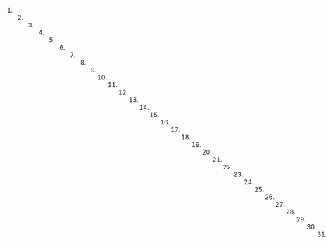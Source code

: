 1. 2. 3. 4. 5. 6. 7. 8. 9. 10. 11. 12. 13. 14. 15. 16. 17. 18. 19. 20. 21. 22. 23. 24. 25. 26. 27. 28. 29. 30. 31. 32. 33. 34. 35. 36. 37. 38. 39. 40. 41. 42. 43. 44. 45. 46. 47. 48. 49. 50. 51. 52. 53. 54. 55. 56. 57. 58. 59. 60. 61. 62. 63. 64. 65. 66. 67. 68. 69. 70. 71. 72. 73. 74. 75. 76. 77. 78. 79. 80. 81. 82. 83. 84. 85. 86. 87. 88. 89. 90. 91. 92. 93. 94. 95. 96. 97. 98. 99. 100. 101. 102. 103. 104. 105. 106. 107. 108. 109. 110. 111. 112. 113. 114. 115. 116. 117. 118. 119. 120. 121. 122. 123. 124. 125. 126. 127. 128. 129. 130. 131. 132. 133. 134. 135. 136. 137. 138. 139. 140. 141. 142. 143. 144. 145. 146. 147. 148. 149. 150. 151. 152. 153. 154. 155. 156. 157. 158. 159. 160. 161. 162. 163. 164. 165. 166. 167. 168. 169. 170. 171. 172. 173. 174. 175. 176. 177. 178. 179. 180. 181. 182
cho ocho de Diciembre del año pasado de 1820. El que original
se agrega a esta escritura y dice así... En cuyo virtud se desis
te, quita y aparta del derecho de acción, posesión, propiedad, domi
nios señorio que a dicha negra Ana Rosalia tenía adquirido, y todos
con el de patronato y demas que le correspondan, los cede, renuncio
y trasgresa a su favor q fin de que no vuelva a estar sujeta a servidumbre, y le confiere poder irrevocable con libre franca y gener
nal administracion para que todo se solucione de manera justa y amparo
El administración, para que trate contrafe testy compases en socicio por si o por medio de sus goderados y practique sin intervención del otorgante todo cuanto esta permitido a los quena-cieron libres usando en todo de su expantanea voluntad, pues
para ello formalizo a su favor esta escritura con los requisitos legales y preciosos que sean conducentes a su mayor estabilidad:

Me pide que de ella te de las copias autorizadas que quiera para su res- guardo; y es obligado no revocar ni contradecir en manera alguna.
En el libro de texto, se encuentra la siguiente línea de texto:

", de texto: ", : ", : ", : "En , se encuentra la siguiente línea de texto: el libro de texto
La obra y refugio, añadiendo fuerza a fuerza y contrato a contrato con todas las cláusulas, vinculados y solemnidades que para superar la validación se requieren. Y a la observancia y puntual cumplimiento de todo lo referido se obliga con su persona y bienes.
havidos y por haber con el poderito de Justicias sumición de fuer y renunciación de leyes en derecho necesarias con la gene- ral en forma. En su testimonio así lo dicen y otorgan, firmando dicho Romero y por la aceptante el señor Joaquín Ramírez
dicho número y por la aceptante el señor Joaquín Ramírez por no saberlo hacer, siendo testigos los señores Jose María Prado, Lucas Salazar, y Jose María Pereda, vecinos y residentes. Agustín Romero. por la hasetante Jose Joaquín Ro
Ante mi Manuel flores
Escritor/a interno público del número
Venta-eslavo
Interino y testigos que se nominaron parecía el señor Nicolas de
Roxas vecino de esto, y apoderado de Antonio y barguen vecino de